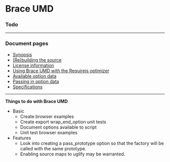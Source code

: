 
# Brace UMD
### Todo

------

### Document pages
* [Synopsis](https://github.com/restarian/brace_umd/blob/master/doc/README.md)
* [(Re)building the source](https://github.com/restarian/brace_umd/blob/master/doc/build.md)
* [License information](https://github.com/restarian/brace_umd/blob/master/doc/license.md)
* [Using Brace UMD with the Requirejs optimizer](https://github.com/restarian/brace_umd/blob/master/doc/optimizer.md)
* [Available option data](https://github.com/restarian/brace_umd/blob/master/doc/options.md)
* [Passing in option data](https://github.com/restarian/brace_umd/blob/master/doc/passing_option_data.md)
* [Specifications](https://github.com/restarian/brace_umd/blob/master/doc/specification.md)

----

**Things to do with Brace UMD**
* Basic
	* Create browser examples
	* Create export wrap_end_option unit tests
	* Document options available to script
	* Unit test browser examples
* Features
	* Look into creating a pass_prototype option so that the factory will be called with the same prototype.
	* Enabling source maps to uglify may be warranted.
